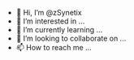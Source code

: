 - 👋 Hi, I’m @zSynetix
- 👀 I’m interested in ...
- 🌱 I’m currently learning ...
- 💞️ I’m looking to collaborate on ...
- 📫 How to reach me ...

<!---
zSynetix/zSynetix is a ✨ special ✨ repository because its `README.md` (this file) appears on your GitHub profile.
You can click the Preview link to take a look at your changes.
--->
